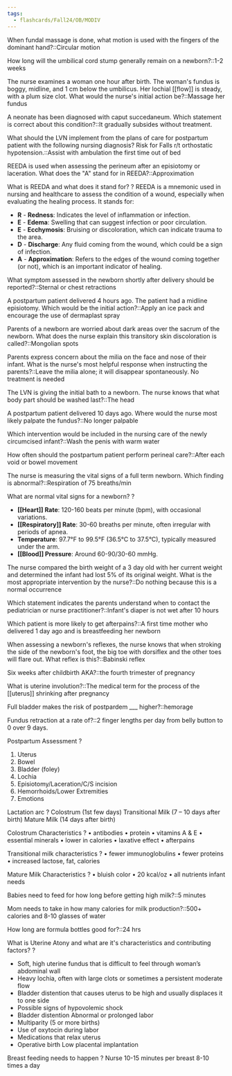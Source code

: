 ```yaml
---
tags:
  - flashcards/Fall24/OB/MODIV
---
```

When fundal massage is done, what motion is used with the fingers of the dominant hand?::Circular motion
<!--SR:!2024-12-09,1,170-->

How long will the umbilical cord stump generally remain on a newborn?::1-2 weeks
<!--SR:!2024-12-09,1,170-->

The nurse examines a woman one hour after birth. The woman's fundus is boggy, midline, and 1 cm below the umbilicus. Her lochial [[flow]] is steady, with a plum size clot. What would the nurse's initial action be?::Massage her fundus
<!--SR:!2024-12-09,1,170-->

A neonate has been diagnosed with caput succedaneum. Which statement is correct about this condition?::It gradually subsides without treatment.
<!--SR:!2024-12-09,1,190-->

What should the LVN implement from the plans of care for postpartum patient with the following nursing diagnosis? Risk for Falls r/t orthostatic hypotension.::Assist with ambulation the first time out of bed
<!--SR:!2024-12-09,1,170-->

REEDA is used when assessing the perineum after an episiotomy or laceration. What does the "A" stand for in REEDA?::Approximation
<!--SR:!2024-12-09,1,170-->

What is REEDA and what does it stand for?
?
REEDA is a mnemonic used in nursing and healthcare to assess the condition of a wound, especially when evaluating the healing process. It stands for:
- **R** - **Redness**: Indicates the level of inflammation or infection.
- **E** - **Edema**: Swelling that can suggest infection or poor circulation.
- **E** - **Ecchymosis**: Bruising or discoloration, which can indicate trauma to the area.
- **D** - **Discharge**: Any fluid coming from the wound, which could be a sign of infection.
- **A** - **Approximation**: Refers to the edges of the wound coming together (or not), which is an important indicator of healing.
<!--SR:!2024-12-09,1,170-->

What symptom assessed in the newborn shortly after delivery should be reported?::Sternal or chest retractions
<!--SR:!2024-12-09,1,170-->

A postpartum patient delivered 4 hours ago. The patient had a midline episiotomy. Which would be the initial action?::Apply an ice pack and encourage the use of dermaplast spray
<!--SR:!2024-12-09,1,170-->

Parents of a newborn are worried about dark areas over the sacrum of the newborn. What does the nurse explain this transitory skin discoloration is called?::Mongolian spots
<!--SR:!2024-12-09,1,190-->

Parents express concern about the milia on the face and nose of their infant. What is the nurse's most helpful response when instructing the parents?::Leave the milia alone; it will disappear spontaneously. No treatment is needed
<!--SR:!2024-12-09,1,170-->

The LVN is giving the initial bath to a newborn. The nurse knows that what body part should be washed last?::The head
<!--SR:!2024-12-09,1,190-->

A postpartum patient delivered 10 days ago. Where would the nurse most likely palpate the fundus?::No longer palpable
<!--SR:!2024-12-09,1,170-->

Which intervention would be included in the nursing care of the newly circumcised infant?::Wash the penis with warm water
<!--SR:!2024-12-09,1,190-->

How often should the postpartum patient perform perineal care?::After each void or bowel movement
<!--SR:!2024-12-09,1,190-->

The nurse is measuring the vital signs of a full term newborn. Which finding is abnormal?::Respiration of 75 breaths/min
<!--SR:!2024-12-09,1,170-->

What are normal vital signs for a newborn?
?
- **[[Heart]] Rate**: 120-160 beats per minute (bpm), with occasional variations.
- **[[Respiratory]] Rate**: 30-60 breaths per minute, often irregular with periods of apnea.
- **Temperature**: 97.7°F to 99.5°F (36.5°C to 37.5°C), typically measured under the arm.
- **[[Blood]] Pressure**: Around 60-90/30-60 mmHg.
<!--SR:!2024-12-09,1,170-->

The nurse compared the birth weight of a 3 day old with her current weight and determined the infant had lost 5% of its original weight. What is the most appropriate intervention by the nurse?::Do nothing because this is a normal occurrence
<!--SR:!2024-12-09,1,170-->

Which statement indicates the parents understand when to contact the pediatrician or nurse practitioner?::Infant's diaper is not wet after 10 hours
<!--SR:!2024-12-09,1,170-->

Which patient is more likely to get afterpains?::A first time mother who delivered 1 day ago and is breastfeeding her newborn
<!--SR:!2024-12-09,1,170-->

When assessing a newborn's reflexes, the nurse knows that when stroking the side of the newborn's foot, the big toe with dorsiflex and the other toes will flare out. What reflex is this?::Babinski reflex
<!--SR:!2024-12-09,1,190-->

Six weeks after childbirth AKA?::the fourth trimester of pregnancy
<!--SR:!2024-12-09,1,170-->

What is uterine involution?::The medical term for the process of the [[uterus]] shrinking after pregnancy
<!--SR:!2024-12-09,1,190-->

Full bladder makes the risk of postpardem ___ higher?::hemorage
<!--SR:!2024-12-09,1,170-->

Fundus retraction at a rate of?::2 finger lengths per day from belly button to 0 over 9 days.
<!--SR:!2024-12-09,1,189-->

Postpartum Assessment
?
1. Uterus
2. Bowel
3. Bladder (foley)
4. Lochia
5. Episiotomy/Laceration/C/S incision
6. Hemorrhoids/Lower Extremities
7. Emotions
<!--SR:!2024-12-09,1,189-->

Lactation arc
?
Colostrum (1st few days)
Transitional Milk (7 – 10 days after birth)
Mature Milk (14 days after birth)
<!--SR:!2024-12-09,1,195-->

Colostrum Characteristics
?
• antibodies
• protein
• vitamins A & E
• essential minerals
• lower in calories
• laxative effect
• afterpains
<!--SR:!2024-12-09,1,189-->

Transitional milk characteristics
?
• fewer immunoglobulins
• fewer proteins
• increased lactose, fat, calories
<!--SR:!2024-12-09,1,189-->

Mature Milk Characteristics
?
• bluish color
• 20 kcal/oz
• all nutrients infant needs
<!--SR:!2024-12-09,1,189-->

Babies need to feed for how long before getting high milk?::5 minutes
<!--SR:!2024-12-09,1,195-->

Mom needs to take in how many calories for milk production?::500+ calories and 8-10 glasses of water
<!--SR:!2024-12-09,1,195-->

How long are formula bottles good for?::24 hrs
<!--SR:!2024-12-09,1,189-->

What is Uterine Atony and what are it's characteristics and contributing factors?
?
- Soft, high uterine fundus that is difficult to feel through woman’s abdominal wall
- Heavy lochia, often with large clots or sometimes a persistent moderate flow
- Bladder distention that causes uterus to be high and usually displaces it to one side
- Possible signs of hypovolemic shock
- Bladder distention Abnormal or prolonged labor
- Multiparity (5 or more births)
- Use of oxytocin during labor
- Medications that relax uterus
- Operative birth Low placental implantation
<!--SR:!2024-12-09,1,195-->

Breast feeding needs to happen
?
Nurse 10-15 minutes per breast 8-10 times a day
<!--SR:!2024-12-09,1,189-->

